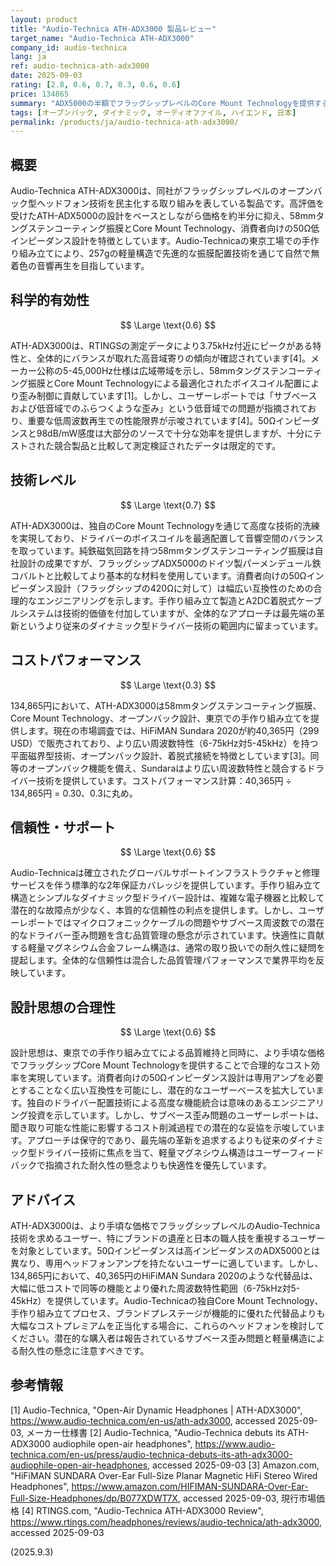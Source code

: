 ```yaml
---
layout: product
title: "Audio-Technica ATH-ADX3000 製品レビュー"
target_name: "Audio-Technica ATH-ADX3000"
company_id: audio-technica
lang: ja
ref: audio-technica-ath-adx3000
date: 2025-09-03
rating: [2.8, 0.6, 0.7, 0.3, 0.6, 0.6]
price: 134865
summary: "ADX5000の半額でフラッグシップレベルのCore Mount Technologyを提供するオープンバック型ヘッドフォン。58mmタングステンコーティング振膜と50Ωの低インピーダンス設計により、アクセシブルなオーディオファイル向け性能を実現。"
tags: [オープンバック, ダイナミック, オーディオファイル, ハイエンド, 日本]
permalink: /products/ja/audio-technica-ath-adx3000/
---
```


## 概要

Audio-Technica ATH-ADX3000は、同社がフラッグシップレベルのオープンバック型ヘッドフォン技術を民主化する取り組みを表している製品です。高評価を受けたATH-ADX5000の設計をベースとしながら価格を約半分に抑え、58mmタングステンコーティング振膜とCore Mount Technology、消費者向けの50Ω低インピーダンス設計を特徴としています。Audio-Technicaの東京工場での手作り組み立てにより、257gの軽量構造で先進的な振膜配置技術を通じて自然で無着色の音響再生を目指しています。

## 科学的有効性

$$ \Large \text{0.6} $$

ATH-ADX3000は、RTINGSの測定データにより3.75kHz付近にピークがある特性と、全体的にバランスが取れた高音域寄りの傾向が確認されています[4]。メーカー公称の5-45,000Hz仕様は広域帯域を示し、58mmタングステンコーティング振膜とCore Mount Technologyによる最適化されたボイスコイル配置により歪み制御に貢献しています[1]。しかし、ユーザーレポートでは「サブベースおよび低音域でのふらつくような歪み」という低音域での問題が指摘されており、重要な低周波数再生での性能限界が示唆されています[4]。50Ωインピーダンスと98dB/mW感度は大部分のソースで十分な効率を提供しますが、十分にテストされた競合製品と比較して測定検証されたデータは限定的です。

## 技術レベル

$$ \Large \text{0.7} $$

ATH-ADX3000は、独自のCore Mount Technologyを通じて高度な技術的洗練を実現しており、ドライバーのボイスコイルを最適配置して音響空間のバランスを取っています。純鉄磁気回路を持つ58mmタングステンコーティング振膜は自社設計の成果ですが、フラッグシップADX5000のドイツ製パーメンデュール鉄コバルトと比較してより基本的な材料を使用しています。消費者向けの50Ωインピーダンス設計（フラッグシップの420Ωに対して）は幅広い互換性のための合理的なエンジニアリングを示します。手作り組み立て製造とA2DC着脱式ケーブルシステムは技術的価値を付加していますが、全体的なアプローチは最先端の革新というより従来のダイナミック型ドライバー技術の範囲内に留まっています。

## コストパフォーマンス

$$ \Large \text{0.3} $$

134,865円において、ATH-ADX3000は58mmタングステンコーティング振膜、Core Mount Technology、オープンバック設計、東京での手作り組み立てを提供します。現在の市場調査では、HiFiMAN Sundara 2020が約40,365円（299 USD）で販売されており、より広い周波数特性（6-75kHz対5-45kHz）を持つ平面磁界型技術、オープンバック設計、着脱式接続を特徴としています[3]。同等のオープンバック機能を備え、Sundaraはより広い周波数特性と競合するドライバー技術を提供しています。コストパフォーマンス計算：40,365円 ÷ 134,865円 = 0.30、0.3に丸め。

## 信頼性・サポート

$$ \Large \text{0.6} $$

Audio-Technicaは確立されたグローバルサポートインフラストラクチャと修理サービスを伴う標準的な2年保証カバレッジを提供しています。手作り組み立て構造とシンプルなダイナミック型ドライバー設計は、複雑な電子機器と比較して潜在的な故障点が少なく、本質的な信頼性の利点を提供します。しかし、ユーザーレポートではマイクロフォニックケーブルの問題やサブベース周波数での潜在的なドライバー歪み問題を含む品質管理の懸念が示されています。快適性に貢献する軽量マグネシウム合金フレーム構造は、通常の取り扱いでの耐久性に疑問を提起します。全体的な信頼性は混合した品質管理パフォーマンスで業界平均を反映しています。

## 設計思想の合理性

$$ \Large \text{0.6} $$

設計思想は、東京での手作り組み立てによる品質維持と同時に、より手頃な価格でフラッグシップCore Mount Technologyを提供することで合理的なコスト効率を実現しています。消費者向けの50Ωインピーダンス設計は専用アンプを必要とすることなく広い互換性を可能にし、潜在的なユーザーベースを拡大しています。独自のドライバー配置技術による高度な機能統合は意味のあるエンジニアリング投資を示しています。しかし、サブベース歪み問題のユーザーレポートは、聞き取り可能な性能に影響するコスト削減過程での潜在的な妥協を示唆しています。アプローチは保守的であり、最先端の革新を追求するよりも従来のダイナミック型ドライバー技術に焦点を当て、軽量マグネシウム構造はユーザーフィードバックで指摘された耐久性の懸念よりも快適性を優先しています。

## アドバイス

ATH-ADX3000は、より手頃な価格でフラッグシップレベルのAudio-Technica技術を求めるユーザー、特にブランドの遺産と日本の職人技を重視するユーザーを対象としています。50Ωインピーダンスは高インピーダンスのADX5000とは異なり、専用ヘッドフォンアンプを持たないユーザーに適しています。しかし、134,865円において、40,365円のHiFiMAN Sundara 2020のような代替品は、大幅に低コストで同等の機能とより優れた周波数特性範囲（6-75kHz対5-45kHz）を提供しています。Audio-Technicaの独自Core Mount Technology、手作り組み立てプロセス、ブランドプレステージが機能的に優れた代替品よりも大幅なコストプレミアムを正当化する場合に、これらのヘッドフォンを検討してください。潜在的な購入者は報告されているサブベース歪み問題と軽量構造による耐久性の懸念に注意すべきです。

## 参考情報

[1] Audio-Technica, "Open-Air Dynamic Headphones | ATH-ADX3000", https://www.audio-technica.com/en-us/ath-adx3000, accessed 2025-09-03, メーカー仕様書
[2] Audio-Technica, "Audio-Technica debuts its ATH-ADX3000 audiophile open-air headphones", https://www.audio-technica.com/en-us/press/audio-technica-debuts-its-ath-adx3000-audiophile-open-air-headphones, accessed 2025-09-03
[3] Amazon.com, "HiFiMAN SUNDARA Over-Ear Full-Size Planar Magnetic HiFi Stereo Wired Headphones", https://www.amazon.com/HIFIMAN-SUNDARA-Over-Ear-Full-Size-Headphones/dp/B077XDWT7X, accessed 2025-09-03, 現行市場価格
[4] RTINGS.com, "Audio-Technica ATH-ADX3000 Review", https://www.rtings.com/headphones/reviews/audio-technica/ath-adx3000, accessed 2025-09-03

(2025.9.3)